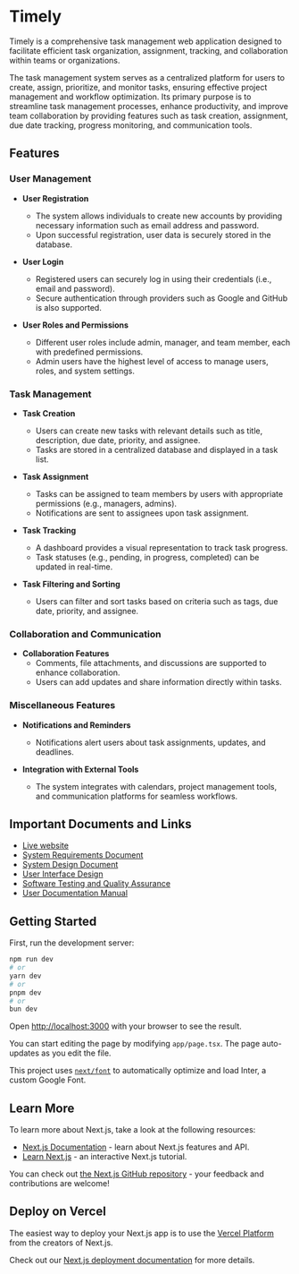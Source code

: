# Timely
Timely is a comprehensive task management web application designed to facilitate efficient task organization, assignment, tracking, and collaboration within teams or organizations.

The task management system serves as a centralized platform for users to create, assign, prioritize, and monitor tasks, ensuring effective project management and workflow optimization. Its primary purpose is to streamline task management processes, enhance productivity, and improve team collaboration by providing features such as task creation, assignment, due date tracking, progress monitoring, and communication tools.

## Features

### User Management
- **User Registration**  
  - The system allows individuals to create new accounts by providing necessary information such as email address and password.  
  - Upon successful registration, user data is securely stored in the database.
  
- **User Login**  
  - Registered users can securely log in using their credentials (i.e., email and password).  
  - Secure authentication through providers such as Google and GitHub is also supported.

- **User Roles and Permissions**  
  - Different user roles include admin, manager, and team member, each with predefined permissions.  
  - Admin users have the highest level of access to manage users, roles, and system settings.

### Task Management
- **Task Creation**  
  - Users can create new tasks with relevant details such as title, description, due date, priority, and assignee.  
  - Tasks are stored in a centralized database and displayed in a task list.

- **Task Assignment**  
  - Tasks can be assigned to team members by users with appropriate permissions (e.g., managers, admins).  
  - Notifications are sent to assignees upon task assignment.

- **Task Tracking**  
  - A dashboard provides a visual representation to track task progress.  
  - Task statuses (e.g., pending, in progress, completed) can be updated in real-time.

- **Task Filtering and Sorting**  
  - Users can filter and sort tasks based on criteria such as tags, due date, priority, and assignee.

### Collaboration and Communication
- **Collaboration Features**  
  - Comments, file attachments, and discussions are supported to enhance collaboration.  
  - Users can add updates and share information directly within tasks.

### Miscellaneous Features
- **Notifications and Reminders**  
  - Notifications alert users about task assignments, updates, and deadlines.
  
- **Integration with External Tools**  
  - The system integrates with calendars, project management tools, and communication platforms for seamless workflows.

## Important Documents and Links
- [Live website](https://task.thearc.tech)
- [System Requirements Document](https://docs.google.com/document/d/1rTYxRgNTZVpW4h4aP3Nxr-lczjK0rjVaKvt7FAQbNYo/edit?usp=sharing)
- [System Design Document](https://docs.google.com/document/d/1clAEO7TsbToT7P--Wd2B1eGHCl_JWfyZvAi-Hugc9e8/edit?usp=sharing)
- [User Interface Design](https://www.figma.com/file/ODgHEzMrPy67yLTthphwNT/Timely---Task-Management-System?type=design&node-id=0%3A1&mode=design&t=P4GLk9fUtJynRcZ1-1)
- [Software Testing and Quality Assurance](https://docs.google.com/document/d/1qPcSxKjMxjceWqE9CutCcPI1hlWh1MG-9pBpwWzgxzk/edit?usp=sharing)
- [User Documentation Manual](https://docs.google.com/document/d/1wyD5pFXpIl0kVHvaZyFnDELNIHgUHLQpRKP66sEOwrg/edit?usp=sharing)

## Getting Started

First, run the development server:

```bash
npm run dev
# or
yarn dev
# or
pnpm dev
# or
bun dev
```

Open [http://localhost:3000](http://localhost:3000) with your browser to see the result.

You can start editing the page by modifying `app/page.tsx`. The page auto-updates as you edit the file.

This project uses [`next/font`](https://nextjs.org/docs/basic-features/font-optimization) to automatically optimize and load Inter, a custom Google Font.

## Learn More

To learn more about Next.js, take a look at the following resources:

- [Next.js Documentation](https://nextjs.org/docs) - learn about Next.js features and API.
- [Learn Next.js](https://nextjs.org/learn) - an interactive Next.js tutorial.

You can check out [the Next.js GitHub repository](https://github.com/vercel/next.js/) - your feedback and contributions are welcome!

## Deploy on Vercel

The easiest way to deploy your Next.js app is to use the [Vercel Platform](https://vercel.com/new?utm_medium=default-template&filter=next.js&utm_source=create-next-app&utm_campaign=create-next-app-readme) from the creators of Next.js.

Check out our [Next.js deployment documentation](https://nextjs.org/docs/deployment) for more details.
